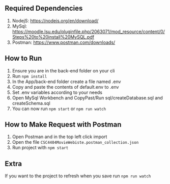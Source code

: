## Required Dependencies
1. NodejS: https://nodejs.org/en/download/
2. MySql: https://moodle.lsu.edu/pluginfile.php/2063071/mod_resource/content/0/Steps%20to%20install%20MySQL.pdf
3. Postman: https://www.postman.com/downloads/

## How to Run
1. Ensure you are in the back-end folder on your cli
2. Run `npm install`
3. In the App/back-end folder create a file named .env
4. Copy and paste the contents of default.env to .env
5. Set .env variables according to your needs
6. Open MySql Workbench and CopyPast/Run sql/createDatabase.sql and createSchema.sql
7. You can now run `npm start` or `npm run watch`

## How to Make Request with Postman
1. Open Postman and in the top left click import
2. Open the file `CSC4404MovieWebiste.postman_collection.json`
3. Run project with `npm start`

## Extra
If you want to the project to refresh when you save run `npm run watch`

